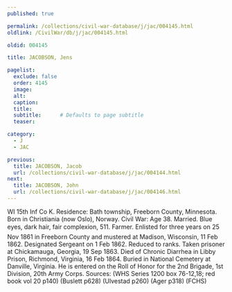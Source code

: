 ```yaml
---
published: true

permalink: /collections/civil-war-database/j/jac/004145.html
oldlink: /CivilWar/db/j/jac/004145.html

oldid: 004145

title: JACOBSON, Jens

pagelist:
  exclude: false
  order: 4145
  image: 
  alt:
  caption:
  title:
  subtitle:      # Defaults to page subtitle
  teaser:

category: 
  - J 
  - JAC

previous:
  title: JACOBSON, Jacob
  url: /collections/civil-war-database/j/jac/004144.html  
next:
  title: JACOBSON, John
  url: /collections/civil-war-database/j/jac/004146.html   
---
```

WI 15th Inf Co K. Residence: Bath township, Freeborn County, Minnesota. Born in Christiania (now Oslo), Norway. Civil War: Age 38. Married. Blue eyes, dark hair, fair complexion, 5&#146;11&#148;. Farmer. Enlisted for three years on 25 Nov 1861 in Freeborn County and mustered at Madison, Wisconsin, 11 Feb 1862. Designated Sergeant on 1 Feb 1862. Reduced to ranks. Taken prisoner at Chickamauga, Georgia, 19 Sep 1863. Died of Chronic Diarrhea in Libby Prison, Richmond, Virginia, 16 Feb 1864. Buried in National Cemetery at Danville, Virginia. He is entered on the Roll of Honor for the 2nd Brigade, 1st Division, 20th Army Corps. Sources: (WHS Series 1200 box 76-12,18; red book vol 20 p140) (Buslett p628) (Ulvestad p260) (Ager p318) (FCHS)